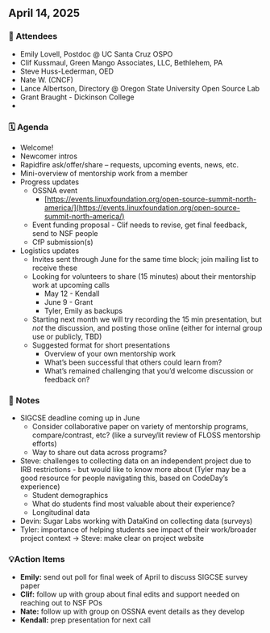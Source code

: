 ## **April 14, 2025**

### 🤸 Attendees

- Emily Lovell, Postdoc @ UC Santa Cruz OSPO  
- Clif Kussmaul, Green Mango Associates, LLC, Bethlehem, PA  
- Steve Huss-Lederman, OED  
- Nate W. (CNCF)  
- Lance Albertson, Directory @ Oregon State University Open Source Lab  
- Grant Braught \- Dickinson College  
- 

### 🗓️ Agenda

- Welcome\!  
- Newcomer intros  
- Rapidfire ask/offer/share – requests, upcoming events, news, etc.  
- Mini-overview of mentorship work from a member  
- Progress updates  
  - OSSNA event  
    - [https://events.linuxfoundation.org/open-source-summit-north-america/](https://events.linuxfoundation.org/open-source-summit-north-america/)   
  - Event funding proposal \- Clif needs to revise, get final feedback, send to NSF people  
  - CfP submission(s)  
- Logistics updates  
  - Invites sent through June for the same time block; join mailing list to receive these  
  - Looking for volunteers to share (15 minutes) about their mentorship work at upcoming calls  
    - May 12 \- Kendall  
    - June 9 \- Grant  
    - Tyler, Emily as backups  
  - Starting next month we will try recording the 15 min presentation, but *not* the discussion, and posting those online (either for internal group use or publicly, TBD)  
  - Suggested format for short presentations  
    - Overview of your own mentorship work  
    - What’s been successful that others could learn from?  
    - What’s remained challenging that you’d welcome discussion or feedback on?

### 📝 Notes

- SIGCSE deadline coming up in June   
  - Consider collaborative paper on variety of mentorship programs, compare/contrast, etc? (like a survey/lit review of FLOSS mentorship efforts)  
  - Way to share out data across programs?  
- Steve: challenges to collecting data on an independent project due to IRB restrictions \- but would like to know more about (Tyler may be a good resource for people navigating this, based on CodeDay’s experience)  
  - Student demographics  
  - What do students find most valuable about their experience?  
  - Longitudinal data  
- Devin: Sugar Labs working with DataKind on collecting data (surveys)  
- Tyler: importance of helping students see impact of their work/broader project context \-\> Steve: make clear on project website

### 💡Action Items

- **Emily:** send out poll for final week of April to discuss SIGCSE survey paper  
- **Clif:** follow up with group about final edits and support needed on reaching out to NSF POs  
- **Nate:** follow up with group on OSSNA event details as they develop  
- **Kendall:** prep presentation for next call
